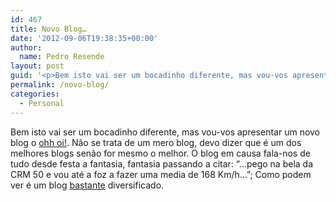 ```yaml
---
id: 467
title: Novo Blog…
date: '2012-09-06T19:38:35+00:00'
author: 
  name: Pedro Resende
layout: post
guid: '<p>Bem isto vai ser um bocadinho diferente, mas vou-vos apresentar um novo blog o <a href="http://ohhoi.blogspot.com/" target="_blank">ohh oi!</a>. Não se trata de um mero blog, devo dizer que é um dos melhores blogs senão for mesmo o melhor. O blog em ca'
permalink: /novo-blog/
categories:
  - Personal
---
```

Bem isto vai ser um bocadinho diferente, mas vou-vos apresentar um novo blog o <a href="http://ohhoi.blogspot.com/" target="_blank">ohh oi!</a>. Não se trata de um mero blog, devo dizer que é um dos melhores blogs senão for mesmo o melhor. O blog em causa fala-nos de tudo desde festa a fantasia, fantasia passando a citar: “…pego na bela da CRM 50 e vou até a foz a fazer uma media de 168 Km/h…”; Como podem ver é um blog <a href="http://ohhoi.blogspot.com/" target="_blank">bastante</a> diversificado.
